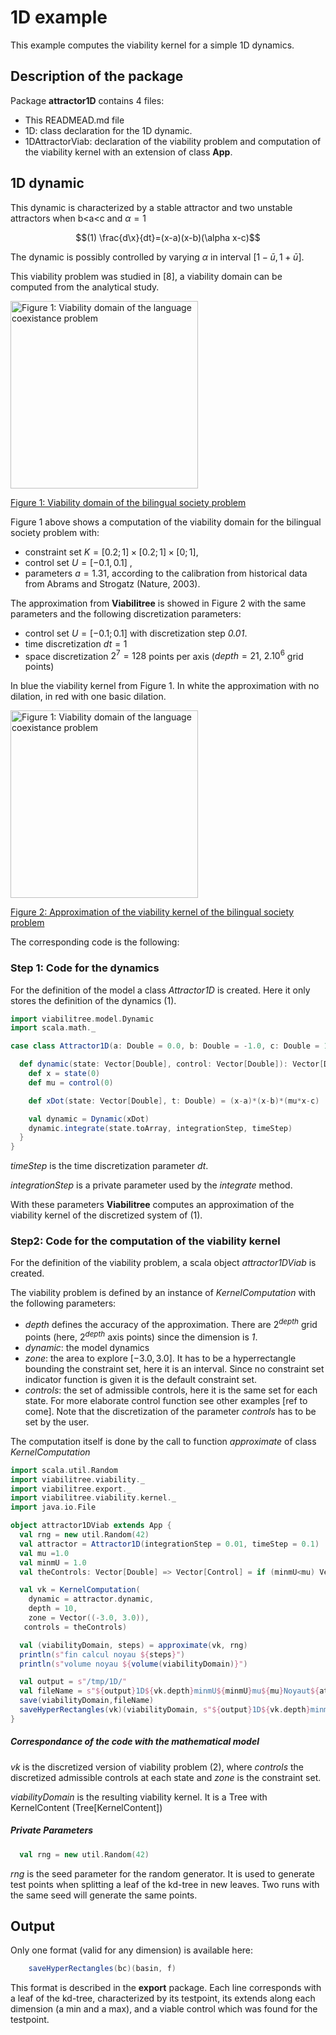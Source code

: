 # 1D example

This example computes the viability kernel for a simple 1D dynamics.

## Description of the package
Package **attractor1D** contains 4 files:
* This READMEAD.md file
* 1D: class declaration for the 1D dynamic. 
* 1DAttractorViab: declaration of the viability problem and computation of the viability kernel with an extension of class **App**. 

## 1D dynamic
This dynamic is characterized by a stable attractor and two unstable attractors when b<a<c and $`\alpha=1`$
```math
(1)
\frac{d\x}{dt}=(x-a)(x-b)(\alpha x-c)
```
The dynamic is possibly controlled by varying $`\alpha`$ in interval $`[1-\bar{u},1+\bar{u}]`$. 

This viability problem was studied in [8], a viability domain can be computed from the analytical study.

<a name="Fig1"></a>
<img src="../../../../../../images/languageDomain.png" width="300" alt="Figure 1: Viability domain of the language coexistance problem">

[Figure 1: Viability domain of the bilingual society problem](#Fig1)

Figure 1 above shows a computation of the viability domain for the bilingual society problem with:
* constraint set $`K=[0.2;1]\times [0.2;1]\times [0;1]`$, 
* control set $`U=[-0.1,0.1]`$ ,
* parameters $`a=1.31`$, according to the calibration from historical data from Abrams and Strogatz (Nature, 2003).

The approximation from **Viabilitree** is showed in Figure 2 with the same parameters and the following discretization parameters:
* control set $`U=[-0.1;0.1]`$ with discretization step _0.01_.
* time discretization $`dt=1`$
* space discretization $`2^{7}=128`$ points per axis ($`depth=21, \ 2.10^6`$ grid points)

In blue the viability kernel from Figure 1. In white the approximation with no dilation, in red with one basic dilation.

<a name="Fig2"></a>
<img src="../../../../../../images/language21TS0_5d0white1red.png" width="300" alt="Figure 1: Viability domain of the language coexistance problem">

[Figure 2: Approximation of the viability kernel of the bilingual society problem](#Fig2)

The corresponding code is the following:

### Step 1: Code for the dynamics
For the definition of the model a class *Attractor1D* is created. Here it only stores the definition of the dynamics (1).
```scala
import viabilitree.model.Dynamic
import scala.math._

case class Attractor1D(a: Double = 0.0, b: Double = -1.0, c: Double = 1.0, integrationStep: Double = 0.1, timeStep: Double = 1.0) {

  def dynamic(state: Vector[Double], control: Vector[Double]): Vector[Double] = {
    def x = state(0)
    def mu = control(0)

    def xDot(state: Vector[Double], t: Double) = (x-a)*(x-b)*(mu*x-c)

    val dynamic = Dynamic(xDot)
    dynamic.integrate(state.toArray, integrationStep, timeStep)
  }
}
```
_timeStep_ is the time discretization parameter $`dt`$.

_integrationStep_ is a private parameter used by the _integrate_ method.

With these parameters **Viabilitree** computes an approximation of the viability kernel of the discretized system of (1).

### Step2: Code for the computation of the viability kernel
For the definition of the viability problem, a scala object *attractor1DViab* is created.

The viability problem is defined by an instance of _KernelComputation_ with the following parameters:

* _depth_  defines the accuracy of the approximation. There are $`2^{depth}`$ grid points (here, $`2^{depth}`$ axis points) since the dimension is _1_.
* _dynamic_: the model dynamics
* _zone_: the area to explore $`[-3.0, 3.0]`$. It has to be a hyperrectangle bounding the constraint set, here it is an interval. Since no constraint set indicator function is given it is the default constraint set.
* _controls_: the set of admissible controls, here it is the same set for each state. For more elaborate control function see other examples [ref to come]. Note that the discretization of the parameter *controls* has to be set by the user. 

The computation itself is done by the call to function  _approximate_  of class _KernelComputation_

```scala
import scala.util.Random
import viabilitree.viability._
import viabilitree.export._
import viabilitree.viability.kernel._
import java.io.File

object attractor1DViab extends App {
  val rng = new util.Random(42)
  val attractor = Attractor1D(integrationStep = 0.01, timeStep = 0.1)
  val mu =1.0
  val minmU = 1.0
  val theControls: Vector[Double] => Vector[Control] = if (minmU<mu) Vector(minmU to mu by 0.1) else Vector(Vector(mu))

  val vk = KernelComputation(
    dynamic = attractor.dynamic,
    depth = 10,
    zone = Vector((-3.0, 3.0)),
   controls = theControls)

  val (viabilityDomain, steps) = approximate(vk, rng)
  println(s"fin calcul noyau ${steps}")
  println(s"volume noyau ${volume(viabilityDomain)}")

  val output = s"/tmp/1D/"
  val fileName = s"${output}1D${vk.depth}minmU${minmU}mu${mu}Noyaut${attractor.timeStep}.bin"
  save(viabilityDomain,fileName)
  saveHyperRectangles(vk)(viabilityDomain, s"${output}1D${vk.depth}minmU${minmU}mu${mu}.txt")
}
```
##### Correspondance of the code with the mathematical model

_vk_ is the discretized version of viability problem (2), where _controls_ the discretized admissible controls at each state and _zone_ is the constraint set.

_viabilityDomain_ is the resulting viability kernel. It is a Tree with KernelContent (Tree[KernelContent])

##### Private Parameters
```scala
  val rng = new util.Random(42)
```
*rng* is the seed parameter for the random generator. It is used to generate test points when splitting a leaf of the kd-tree in new leaves. Two runs with the same seed will generate the same points.

## Output

Only one format (valid for any dimension) is available here:
```scala
    saveHyperRectangles(bc)(basin, f)
``` 
This format is described in the **export** package. Each line corresponds with a leaf of the kd-tree, characterized by its testpoint, its extends along each dimension (a min and a max), and a viable control which was found for the testpoint.
